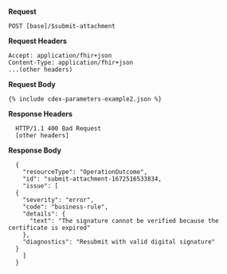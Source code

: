 
**Request**

~~~
POST [base]/$submit-attachment
~~~

**Request Headers**

~~~
Accept: application/fhir+json
Content-Type: application/fhir+json
...(other headers)
~~~

**Request Body**

~~~
{% include cdex-parameters-example2.json %}
~~~

**Response Headers**

~~~
  HTTP/1.1 400 Bad Request
  [other headers]
~~~

**Response Body**

~~~
  {
    "resourceType": "OperationOutcome",
    "id": "submit-attachment-1672516533834,
    "issue": [
  {
    "severity": "error",
    "code": "business-rule",
    "details": {
      "text": "The signature cannot be verified because the certificate is expired"
    },
    "diagnostics": "Resubmit with valid digital signature"
  }
    ]
  }
~~~
